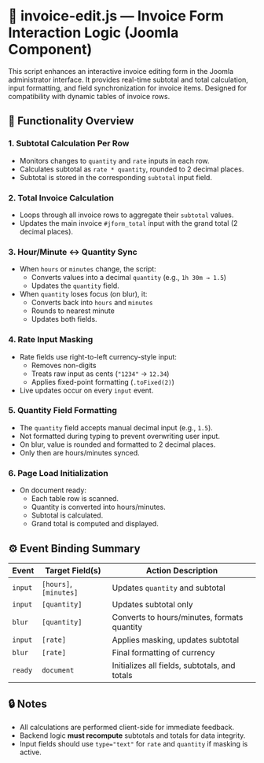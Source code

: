 # 📄 invoice-edit.js — Invoice Form Interaction Logic (Joomla Component)

This script enhances an interactive invoice editing form in the Joomla administrator interface.
It provides real-time subtotal and total calculation, input formatting, and field synchronization
for invoice items. Designed for compatibility with dynamic tables of invoice rows.

## 🧩 Functionality Overview

### 1. Subtotal Calculation Per Row
- Monitors changes to `quantity` and `rate` inputs in each row.
- Calculates subtotal as `rate * quantity`, rounded to 2 decimal places.
- Subtotal is stored in the corresponding `subtotal` input field.

### 2. Total Invoice Calculation
- Loops through all invoice rows to aggregate their `subtotal` values.
- Updates the main invoice `#jform_total` input with the grand total (2 decimal places).

### 3. Hour/Minute ↔ Quantity Sync
- When `hours` or `minutes` change, the script:
  - Converts values into a decimal `quantity` (e.g., `1h 30m → 1.5`)
  - Updates the `quantity` field.
- When `quantity` loses focus (on blur), it:
  - Converts back into `hours` and `minutes`
  - Rounds to nearest minute
  - Updates both fields.

### 4. Rate Input Masking
- Rate fields use right-to-left currency-style input:
  - Removes non-digits
  - Treats raw input as cents (`"1234"` → `12.34`)
  - Applies fixed-point formatting (`.toFixed(2)`)
- Live updates occur on every `input` event.

### 5. Quantity Field Formatting
- The `quantity` field accepts manual decimal input (e.g., `1.5`).
- Not formatted during typing to prevent overwriting user input.
- On blur, value is rounded and formatted to 2 decimal places.
- Only then are hours/minutes synced.

### 6. Page Load Initialization
- On document ready:
  - Each table row is scanned.
  - Quantity is converted into hours/minutes.
  - Subtotal is calculated.
  - Grand total is computed and displayed.

## ⚙️ Event Binding Summary

| Event     | Target Field(s)          | Action Description                                      |
|-----------|--------------------------|----------------------------------------------------------|
| `input`   | `[hours]`, `[minutes]`   | Updates `quantity` and subtotal                         |
| `input`   | `[quantity]`             | Updates subtotal only                                   |
| `blur`    | `[quantity]`             | Converts to hours/minutes, formats quantity             |
| `input`   | `[rate]`                 | Applies masking, updates subtotal                       |
| `blur`    | `[rate]`                 | Final formatting of currency                            |
| `ready`   | `document`               | Initializes all fields, subtotals, and totals           |

## 🔒 Notes
- All calculations are performed client-side for immediate feedback.
- Backend logic **must recompute** subtotals and totals for data integrity.
- Input fields should use `type="text"` for `rate` and `quantity` if masking is active.
